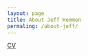 ```yaml
---
layout: page
title: About Jeff Hemmen
permaling: /about-jeff/
---
```


[CV](/assets/documents/Jeff%20Hemmen%202023-04.pdf)